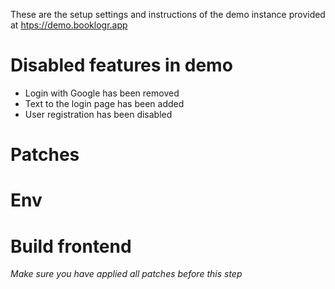 These are the setup settings and instructions of the demo instance provided at <a href="https://demo.booklogr.app">htps://demo.booklogr.app</a>

# Disabled features in demo
* Login with Google has been removed
* Text to the login page has been added
* User registration has been disabled

# Patches

# Env

# Build frontend
*Make sure you have applied all patches before this step*


